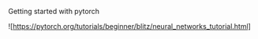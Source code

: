 Getting started with pytorch

![https://pytorch.org/tutorials/beginner/blitz/neural_networks_tutorial.html]
